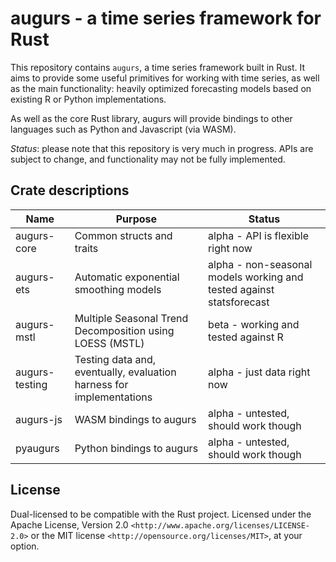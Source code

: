 # augurs - a time series framework for Rust

This repository contains `augurs`, a time series framework built in Rust.
It aims to provide some useful primitives for working with time series,
as well as the main functionality: heavily optimized forecasting models
based on existing R or Python implementations.

As well as the core Rust library, augurs will provide bindings to other
languages such as Python and Javascript (via WASM).

*Status*: please note that this repository is very much in progress.
APIs are subject to change, and functionality may not be fully implemented.

## Crate descriptions

| Name           | Purpose                                                              | Status                                                               |
| -------------  | -------                                                              | ------                                                               |
| augurs-core    | Common structs and traits                                            | alpha - API is flexible right now                                    |
| augurs-ets     | Automatic exponential smoothing models                               | alpha - non-seasonal models working and tested against statsforecast |
| augurs-mstl    | Multiple Seasonal Trend Decomposition using LOESS (MSTL)             | beta - working and tested against R                                  |
| augurs-testing | Testing data and, eventually, evaluation harness for implementations | alpha - just data right now                                          |
| augurs-js      | WASM bindings to augurs                                              | alpha - untested, should work though                                 |
| pyaugurs       | Python bindings to augurs                                            | alpha - untested, should work though                                 |

## License

Dual-licensed to be compatible with the Rust project.
Licensed under the Apache License, Version 2.0 `<http://www.apache.org/licenses/LICENSE-2.0>` or the MIT license `<http://opensource.org/licenses/MIT>`, at your option.
